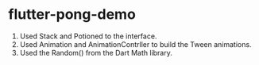 # flutter-pong-demo

1. Used Stack and Potioned to the interface.
2. Used Animation and AnimationContrller to build the Tween animations.
3. Used the Random() from the Dart Math library.
